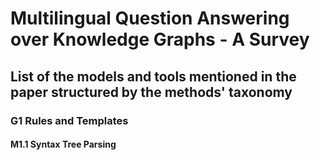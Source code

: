 # Multilingual Question Answering over Knowledge Graphs - A Survey

## List of the models and tools mentioned in the paper structured by the methods' taxonomy

### G1 Rules and Templates

#### M1.1 Syntax Tree Parsing